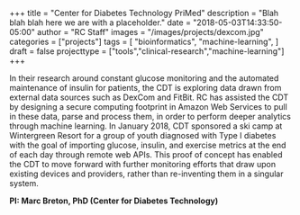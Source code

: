 +++
title = "Center for Diabetes Technology PriMed"
description = "Blah blah blah here we are with a placeholder."
date = "2018-05-03T14:33:50-05:00"
author = "RC Staff"
images = "/images/projects/dexcom.jpg"
categories = ["projects"]
tags = [
  "bioinformatics",
  "machine-learning",
]
draft = false
projecttype = ["tools","clinical-research","machine-learning"]
+++

In their research around constant glucose monitoring and the automated maintenance of insulin for patients, the CDT is exploring data drawn from external data sources such as DexCom and FitBit. RC has assisted the CDT by designing a secure computing footprint in Amazon Web Services to pull in these data, parse and process them, in order to perform deeper analytics through machine learning. In January 2018, CDT sponsored a ski camp at Wintergreen Resort for a group of youth diagnosed with Type I diabetes with the goal of importing glucose, insulin, and exercise metrics at the end of each day through remote web APIs. This proof of concept has enabled the CDT to move forward with further monitoring efforts that draw upon existing devices and providers, rather than re-inventing them in a singular system. 

**PI: Marc Breton, PhD (Center for Diabetes Technology)**
